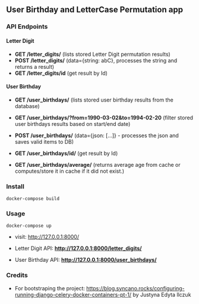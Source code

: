 ## User Birthday and LetterCase Permutation app

### API Endpoints

#### Letter Digit

* **GET /letter_digits/** (lists stored Letter Digit permutation results)
* **POST /letter_digits/** (data={string: abC}, processes the string and returns a result)
* **GET /letter_digits/id** (get result by Id)


#### User Birthday


* **GET /user_birthdays/** (lists stored user birthday results from the database)
* **GET /user_birthdays/?from=1990-03-02&to=1994-02-20** (filter stored user birthdays results based on start/end date)
* **POST /user_birthdays/** (data={json: [...]} - processes the json and saves valid items to DB)
* **GET /user_birthdays/id/** (get result by Id)

* **GET /user_birthdays/average/** (returns average age from cache or computes/store it in cache if it did not exist.)

### Install 

    docker-compose build

### Usage

    docker-compose up
    
- visit: http://127.0.0.1:8000/

- Letter Digit API: **http://127.0.0.1:8000/letter_digits/**

- User Birthday API: **http://127.0.0.1:8000/user_birthdays/**


### Credits

- For bootstraping the project: https://blog.syncano.rocks/configuring-running-django-celery-docker-containers-pt-1/  by Justyna Edyta Ilczuk
